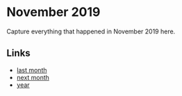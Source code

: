 # November 2019

Capture everything that happened in November 2019 here.

## Links
- [last month](calendar/months/2019-10.md)
- [next month](calendar/months/2019-12.md)
- [year](calendar/years/2019.md)